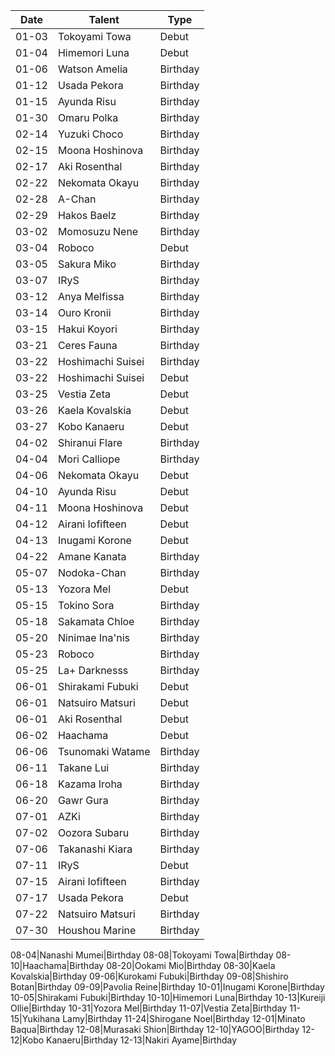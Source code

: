 Date|Talent|Type
---|---|---
01-03|Tokoyami Towa|Debut
01-04|Himemori Luna|Debut
01-06|Watson Amelia|Birthday
01-12|Usada Pekora|Birthday
01-15|Ayunda Risu|Birthday
01-30|Omaru Polka|Birthday
02-14|Yuzuki Choco|Birthday
02-15|Moona Hoshinova|Birthday
02-17|Aki Rosenthal|Birthday
02-22|Nekomata Okayu|Birthday
02-28|A-Chan|Birthday
02-29|Hakos Baelz|Birthday
03-02|Momosuzu Nene|Birthday
03-04|Roboco|Debut
03-05|Sakura Miko|Birthday
03-07|IRyS|Birthday
03-12|Anya Melfissa|Birthday
03-14|Ouro Kronii|Birthday
03-15|Hakui Koyori|Birthday
03-21|Ceres Fauna|Birthday
03-22|Hoshimachi Suisei|Birthday
03-22|Hoshimachi Suisei|Debut
03-25|Vestia Zeta|Debut
03-26|Kaela Kovalskia|Debut
03-27|Kobo Kanaeru|Debut
04-02|Shiranui Flare|Birthday
04-04|Mori Calliope|Birthday
04-06|Nekomata Okayu|Debut
04-10|Ayunda Risu|Debut
04-11|Moona Hoshinova|Debut
04-12|Airani Iofifteen|Debut
04-13|Inugami Korone|Debut
04-22|Amane Kanata|Birthday
05-07|Nodoka-Chan|Birthday
05-13|Yozora Mel|Debut
05-15|Tokino Sora|Birthday
05-18|Sakamata Chloe|Birthday
05-20|Ninimae Ina'nis|Birthday
05-23|Roboco|Birthday
05-25|La+ Darknesss|Birthday
06-01|Shirakami Fubuki|Debut
06-01|Natsuiro Matsuri|Debut
06-01|Aki Rosenthal|Debut
06-02|Haachama|Debut
06-06|Tsunomaki Watame|Birthday
06-11|Takane Lui|Birthday
06-18|Kazama Iroha|Birthday
06-20|Gawr Gura|Birthday
07-01|AZKi|Birthday
07-02|Oozora Subaru|Birthday
07-06|Takanashi Kiara|Birthday
07-11|IRyS|Debut
07-15|Airani Iofifteen|Birthday
07-17|Usada Pekora|Debut
07-22|Natsuiro Matsuri|Birthday
07-30|Houshou Marine|Birthday

08-04|Nanashi Mumei|Birthday
08-08|Tokoyami Towa|Birthday
08-10|Haachama|Birthday
08-20|Ookami Mio|Birthday
08-30|Kaela Kovalskia|Birthday
09-06|Kurokami Fubuki|Birthday
09-08|Shishiro Botan|Birthday
09-09|Pavolia Reine|Birthday
10-01|Inugami Korone|Birthday
10-05|Shirakami Fubuki|Birthday
10-10|Himemori Luna|Birthday
10-13|Kureiji Ollie|Birthday
10-31|Yozora Mel|Birthday
11-07|Vestia Zeta|Birthday
11-15|Yukihana Lamy|Birthday
11-24|Shirogane Noel|Birthday
12-01|Minato Baqua|Birthday
12-08|Murasaki Shion|Birthday
12-10|YAGOO|Birthday
12-12|Kobo Kanaeru|Birthday
12-13|Nakiri Ayame|Birthday
